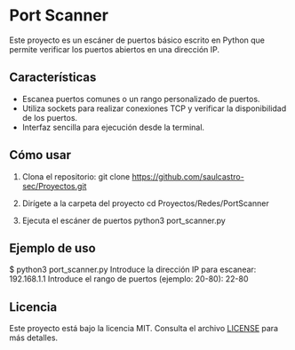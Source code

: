 # Port Scanner
Este proyecto es un escáner de puertos básico escrito en Python que permite verificar los puertos abiertos en una dirección IP.

## Características
- Escanea puertos comunes o un rango personalizado de puertos.
- Utiliza sockets para realizar conexiones TCP y verificar la disponibilidad de los puertos.
- Interfaz sencilla para ejecución desde la terminal.

## Cómo usar
1. Clona el repositorio:
   git clone https://github.com/saulcastro-sec/Proyectos.git


2. Dirígete a la carpeta del proyecto
   cd Proyectos/Redes/PortScanner

3. Ejecuta el escáner de puertos
  python3 port_scanner.py

## Ejemplo de uso
  $ python3 port_scanner.py
  Introduce la dirección IP para escanear: 192.168.1.1
  Introduce el rango de puertos (ejemplo: 20-80): 22-80

## Licencia
Este proyecto está bajo la licencia MIT. Consulta el archivo [LICENSE](LICENSE) para más detalles.

